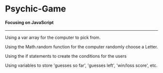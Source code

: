 # Psychic-Game
<h4>Focusing on JavaScript</h4>
<hr>
<p>Using a var array for the computer to pick from.</p>
<p>Using the Math.random function for the computer randomly choose a Letter.</p>
<p>Using the if statements to create the conditions for the users</p>
<p>Using variables to store 'guesses so far', 'guesses left', 'win/loss score', etc.</p>
